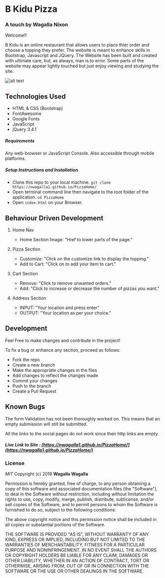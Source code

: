 # B Kidu Pizza

### A touch by Wagalla Nixon

Welcome!!

B Kidu is an online restaurant that allows users to place thier order and choose a topping they prefer. The website is meant to enhance skills in Bootstrap, Javascript and JQuery. The Website has been built and created with ultimate care, but, as always, man is to error. Some parts of the website may appear lightly touched but just enjoy viewing and studying the site.

![alt text](https://i.postimg.cc/QdnTrtLc/Screenshot-from-2019-11-11-16-38-13.png)

## Technologies Used

- HTML & CSS (Bootstrap)
- FontAwesome
- Google Fonts
- JavaScript 
- jQuery 3.4.1

##### Requirements

Any web-browser or JavaScript Console. Also accessible through mobile platforms.

##### Setup Instructions and Installation

- Clone this repo to your local machine. `git clone https://nwagalla1.github.io/PizzaHome/`
- Open terminal command line then navigate to the root folder of the application. `cd PizzaHome`
- Open `index.html` on your Browser.


## Behaviour Driven Development

1. Home Nav
   - Home Section Image: "Href to lower parts of the page."
   
2. Pizza Section
   - Customize: "Click on the customize link to display the topping."
   - Add to Cart: "Click on to add your item to cart."

3. Cart Section
   - Remove: "Click to remove unwanted orders." 
   - Add: "Click to increase or decrease the number of pizzas you want."

4. Address Section
   - INPUT: "Your location and press enter" 
   - OUTPUT: "Your location as per your choice."

## Development

Feel Free to make changes and contribute in the project!

To fix a bug or enhance any section, proceed as follows:
- Fork the repo
- Create a new branch 
- Make the appropriate changes in the files
- Add changes to reflect the changes made
- Commit your changes
- Push to the branch 
- Create a Pull Request


## Known Bugs

The form Validation has not been thoroughly worked on. This means that an empty submission will still be submitted.

All the links to the social pages do not work since their http links are empty.


##### Live Link to Site : [https://nwagalla1.github.io/PizzaHome/](https://nwagalla1.github.io/PizzaHome/)

### License

*MIT*
Copyright (c) 2019 **Wagalla Wagalla**

Permission is hereby granted, free of charge, to any person obtaining a copy of this software and associated documentation files (the "Software"), to deal in the Software without restriction, including without limitation the rights to use, copy, modify, merge, publish, distribute, sublicense, and/or sell copies of the Software, and to permit persons to whom the Software is furnished to do so, subject to the following conditions:

The above copyright notice and this permission notice shall be included in all copies or substantial portions of the Software.

THE SOFTWARE IS PROVIDED "AS IS", WITHOUT WARRANTY OF ANY KIND, EXPRESS OR IMPLIED, INCLUDING BUT NOT LIMITED TO THE WARRANTIES OF MERCHANTABILITY, FITNESS FOR A PARTICULAR PURPOSE AND NONINFRINGEMENT. IN NO EVENT SHALL THE AUTHORS OR COPYRIGHT HOLDERS BE LIABLE FOR ANY CLAIM, DAMAGES OR OTHER LIABILITY, WHETHER IN AN ACTION OF CONTRACT, TORT OR OTHERWISE, ARISING FROM, OUT OF OR IN CONNECTION WITH THE SOFTWARE OR THE USE OR OTHER DEALINGS IN THE SOFTWARE.